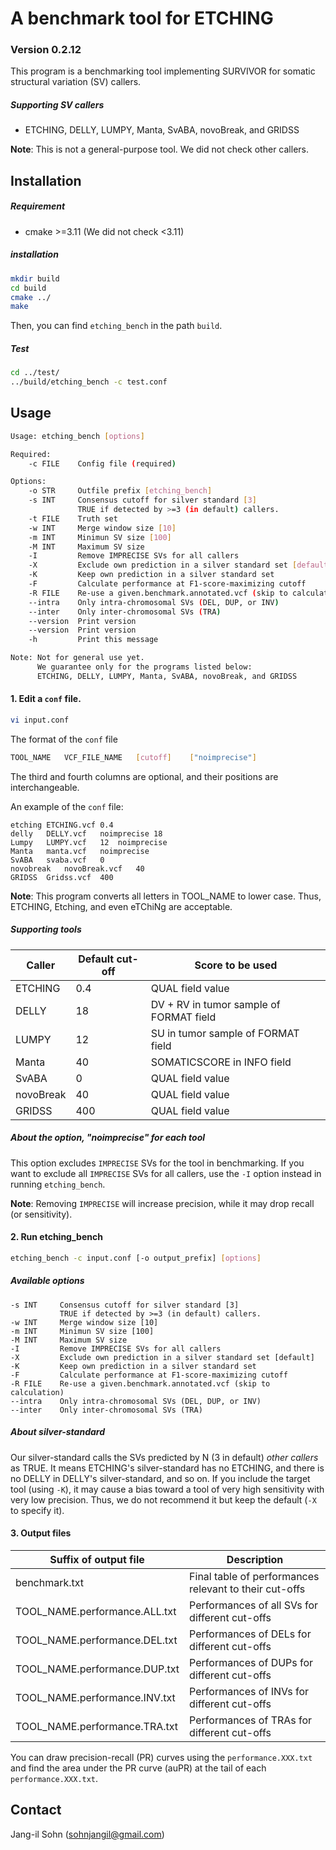 # A benchmark tool for ETCHING

### Version 0.2.12

This program is a benchmarking tool implementing SURVIVOR for somatic structural variation (SV) callers. 

##### Supporting SV callers

* ETCHING, DELLY, LUMPY, Manta, SvABA, novoBreak, and GRIDSS

**Note**: This is not a general-purpose tool. We did not check other callers.



## Installation

##### Requirement

* cmake >=3.11 (We did not check <3.11)

##### installation

```bash
mkdir build
cd build
cmake ../
make
```

Then, you can find  ```etching_bench```  in the path ```build```.

##### Test

```bash
cd ../test/
../build/etching_bench -c test.conf
```



## Usage

```bash
Usage: etching_bench [options]

Required:
	-c FILE    Config file (required)

Options:
	-o STR     Outfile prefix [etching_bench]
	-s INT     Consensus cutoff for silver standard [3]
	           TRUE if detected by >=3 (in default) callers.
	-t FILE    Truth set
	-w INT     Merge window size [10]
	-m INT     Minimun SV size [100]
	-M INT     Maximum SV size
	-I         Remove IMPRECISE SVs for all callers
	-X         Exclude own prediction in a silver standard set [default]
	-K         Keep own prediction in a silver standard set
	-F         Calculate performance at F1-score-maximizing cutoff
	-R FILE    Re-use a given.benchmark.annotated.vcf (skip to calculation)
	--intra    Only intra-chromosomal SVs (DEL, DUP, or INV)
	--inter    Only inter-chromosomal SVs (TRA)
	--version  Print version
	--version  Print version
	-h         Print this message

Note: Not for general use yet.
      We guarantee only for the programs listed below:
      ETCHING, DELLY, LUMPY, Manta, SvABA, novoBreak, and GRIDSS

```



#### 1. Edit a ```conf``` file. 

```bash
vi input.conf
```

The format of the ```conf``` file

```bash
TOOL_NAME	VCF_FILE_NAME	[cutoff]	["noimprecise"]
```

The third and fourth columns are optional, and their positions are interchangeable. 

An example of the ```conf``` file:

```
etching	ETCHING.vcf	0.4
delly	DELLY.vcf	noimprecise	18
Lumpy	LUMPY.vcf	12	noimprecise
Manta	manta.vcf	noimprecise
SvABA	svaba.vcf	0
novobreak	novoBreak.vcf	40
GRIDSS	Gridss.vcf	400
```

**Note**: This program converts all letters in TOOL_NAME to lower case. Thus, ETCHING, Etching, and even eTChiNg are acceptable.



##### Supporting tools

| Caller    | Default cut-off | Score to be used                        |
| --------- | --------------- | --------------------------------------- |
| ETCHING   | 0.4             | QUAL field value                        |
| DELLY     | 18              | DV + RV in tumor sample of FORMAT field |
| LUMPY     | 12              | SU in tumor sample of FORMAT field      |
| Manta     | 40              | SOMATICSCORE in INFO field              |
| SvABA     | 0               | QUAL field value                        |
| novoBreak | 40              | QUAL field value                        |
| GRIDSS    | 400             | QUAL field value                        |



##### About the option, "noimprecise" for each tool

This option excludes ```IMPRECISE``` SVs for the tool in benchmarking. If you want to exclude all ```IMPRECISE``` SVs for all callers, use the ```-I``` option instead in running ```etching_bench```. 

**Note**: Removing ```IMPRECISE``` will increase precision, while it may drop recall (or sensitivity).



#### 2. Run etching_bench 

```bash
etching_bench -c input.conf [-o output_prefix] [options]
```

##### Available options

	-s INT     Consensus cutoff for silver standard [3]
	           TRUE if detected by >=3 (in default) callers.
	-w INT     Merge window size [10]
	-m INT     Minimun SV size [100]
	-M INT     Maximum SV size
	-I         Remove IMPRECISE SVs for all callers
	-X         Exclude own prediction in a silver standard set [default]
	-K         Keep own prediction in a silver standard set
	-F         Calculate performance at F1-score-maximizing cutoff
	-R FILE    Re-use a given.benchmark.annotated.vcf (skip to calculation)
	--intra    Only intra-chromosomal SVs (DEL, DUP, or INV)
	--inter    Only inter-chromosomal SVs (TRA)



##### About silver-standard

Our silver-standard calls the SVs predicted by N (3 in default) *other callers* as TRUE. It means ETCHING's silver-standard has no ETCHING, and there is no DELLY in DELLY's silver-standard, and so on. If you include the target tool (using ```-K```), it may cause a bias toward a tool of very high sensitivity with very low precision. Thus, we do not recommend it but keep the default (```-X``` to specify it).



#### 3. Output files

| Suffix of output file         | Description                                            |
| ----------------------------- | ------------------------------------------------------ |
| benchmark.txt                 | Final table of performances relevant to their cut-offs |
| TOOL_NAME.performance.ALL.txt | Performances of all SVs for different cut-offs         |
| TOOL_NAME.performance.DEL.txt | Performances of DELs for different cut-offs            |
| TOOL_NAME.performance.DUP.txt | Performances of DUPs for different cut-offs            |
| TOOL_NAME.performance.INV.txt | Performances of INVs for different cut-offs            |
| TOOL_NAME.performance.TRA.txt | Performances of TRAs for different cut-offs            |

You can draw precision-recall (PR) curves using the ```performance.XXX.txt``` and find the area under the PR curve (auPR) at the tail of each ```performance.XXX.txt```.



## Contact

Jang-il Sohn (sohnjangil@gmail.com)
